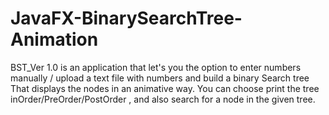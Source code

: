 # JavaFX-BinarySearchTree-Animation

BST_Ver 1.0 is an application that let's you the option to enter numbers manually / upload a text file with numbers and build a binary Search tree
That displays the nodes in an animative way.
You can choose print the tree inOrder/PreOrder/PostOrder , and  also search for a node in the given tree.
